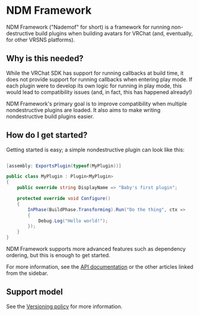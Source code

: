 # NDM Framework

NDM Framework ("Nademof" for short) is a framework for running non-destructive build plugins when building avatars for
VRChat (and, eventually, for other VRSNS platforms).

## Why is this needed?

While the VRChat SDK has support for running callbacks at build time, it does not provide support for running callbacks
when entering play mode. If each plugin were to develop its own logic for running in play mode, this would lead to
compatibility issues (and, in fact, this has happened already!)

NDM Framework's primary goal is to improve compatibility when multiple nondestructive plugins are loaded. It also aims
to make writing nondestructive build plugins easier.

## How do I get started?

Getting started is easy; a simple nondestructive plugin can look like this:

```csharp

[assembly: ExportsPlugin(typeof(MyPlugin))]

public class MyPlugin : Plugin<MyPlugin>
{
    public override string DisplayName => "Baby's first plugin";

    protected override void Configure()
    {
        InPhase(BuildPhase.Transforming).Run("Do the thing", ctx =>
        {
            Debug.Log("Hello world!");
        });
    }
}

```

NDM Framework supports more advanced features such as dependency ordering, but this is enough to get started.

For more information, see the [API documentation](api/index.html) or the other articles linked from the sidebar.

## Support model

See the [Versioning policy](versioning-policy.html) for more information.
